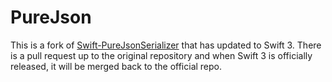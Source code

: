# PureJson

This is a fork of <a href="https://github.com/gfx/Swift-PureJsonSerializer">Swift-PureJsonSerializer</a> that has updated to Swift 3. There is a pull request up to the original repository and when Swift 3 is officially released, it will be merged back to the official repo.
